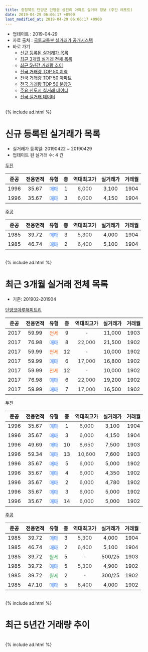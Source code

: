 ```yaml
---
title: 충청북도 단양군 단양읍 상진리 아파트 실거래 정보 (주간 레포트)
date: 2019-04-29 06:06:17 +0900
last_modified_at: 2019-04-29 06:06:17 +0900
---
```


* 업데이트 : 2019-04-29
* 자료 출처 : [국토교통부 실거래가 공개시스템](http://rt.molit.go.kr)
* 바로 가기
    * [신규 등록된 실거래가 목록](#신규-등록된-실거래가-목록)
    * [최근 3개월 실거래 전체 목록](#최근-3개월-실거래-전체-목록)
    * [최근 5년간 거래량 추이](#최근-5년간-거래량-추이)
    * [전국 거래량 TOP 50 지역](https://inasie.github.io/apt-trade-info/최근-3개월-전국에서-가장-거래가-많이-발생한-지역)
    * [전국 거래량 TOP 50 아파트](https://inasie.github.io/apt-trade-info/최근-3개월-전국에서-가장-거래가-많이-발생한-아파트)
    * [전국 거래량 TOP 50 분양권](https://inasie.github.io/apt-trade-info/최근-3개월-전국에서-가장-거래가-많이-발생한-분양권)
    * [주요 신도시 실거래 데이터](https://inasie.github.io/apt-trade-info/주요-신도시)
    * [전국 실거래 데이터](https://inasie.github.io/apt-trade-info/전국)
<br>
{% include ad.html %}
<br>

# 신규 등록된 실거래가 목록
* 실거래가 등록일: 20190422 ~ 20190429
* 업데이트 된 실거래 수: 4 건


[두진](https://search.naver.com/search.naver?query=%EC%B6%A9%EC%B2%AD%EB%B6%81%EB%8F%84+%EB%8B%A8%EC%96%91%EA%B5%B0+%EB%8B%A8%EC%96%91%EC%9D%8D+%EC%83%81%EC%A7%84%EB%A6%AC+%EB%91%90%EC%A7%84)

|준공|전용면적|유형|층|역대최고가|실거래가|거래월|
|:---:|:---:|:---:|:---:|:---:|:---:|:---:|
|1996|35.67|<span style="color:#4285f3">매매</span>|1|<span style="color:#444444">6,000</span>|3,100|1904|
|1996|35.67|<span style="color:#4285f3">매매</span>|3|<span style="color:#444444">6,000</span>|4,150|1904|

[주공](https://search.naver.com/search.naver?query=%EC%B6%A9%EC%B2%AD%EB%B6%81%EB%8F%84+%EB%8B%A8%EC%96%91%EA%B5%B0+%EB%8B%A8%EC%96%91%EC%9D%8D+%EC%83%81%EC%A7%84%EB%A6%AC+%EC%A3%BC%EA%B3%B5)

|준공|전용면적|유형|층|역대최고가|실거래가|거래월|
|:---:|:---:|:---:|:---:|:---:|:---:|:---:|
|1985|39.72|<span style="color:#4285f3">매매</span>|3|<span style="color:#444444">5,300</span>|4,000|1904|
|1985|46.74|<span style="color:#4285f3">매매</span>|2|<span style="color:#444444">6,400</span>|5,100|1904|


<br>
{% include ad.html %}
<br>

# 최근 3개월 실거래 전체 목록
* 기준: 201902-201904


[단양코아루해피트리](https://search.naver.com/search.naver?query=%EC%B6%A9%EC%B2%AD%EB%B6%81%EB%8F%84+%EB%8B%A8%EC%96%91%EA%B5%B0+%EB%8B%A8%EC%96%91%EC%9D%8D+%EC%83%81%EC%A7%84%EB%A6%AC+%EB%8B%A8%EC%96%91%EC%BD%94%EC%95%84%EB%A3%A8%ED%95%B4%ED%94%BC%ED%8A%B8%EB%A6%AC)

|준공|전용면적|유형|층|역대최고가|실거래가|거래월|
|:---:|:---:|:---:|:---:|:---:|:---:|:---:|
|2017|59.99|<span style="color:#ff5a00">전세</span>|9|<span style="color:#444444">-</span>|11,000|1903|
|2017|76.98|<span style="color:#4285f3">매매</span>|8|<span style="color:#444444">22,000</span>|21,500|1902|
|2017|59.99|<span style="color:#ff5a00">전세</span>|12|<span style="color:#444444">-</span>|10,000|1902|
|2017|59.99|<span style="color:#4285f3">매매</span>|6|<span style="color:#444444">17,000</span>|16,800|1902|
|2017|59.99|<span style="color:#ff5a00">전세</span>|12|<span style="color:#444444">-</span>|10,000|1902|
|2017|76.98|<span style="color:#4285f3">매매</span>|6|<span style="color:#444444">22,000</span>|19,200|1902|
|2017|59.99|<span style="color:#4285f3">매매</span>|7|<span style="color:#444444">17,000</span>|16,500|1902|

[두진](https://search.naver.com/search.naver?query=%EC%B6%A9%EC%B2%AD%EB%B6%81%EB%8F%84+%EB%8B%A8%EC%96%91%EA%B5%B0+%EB%8B%A8%EC%96%91%EC%9D%8D+%EC%83%81%EC%A7%84%EB%A6%AC+%EB%91%90%EC%A7%84)

|준공|전용면적|유형|층|역대최고가|실거래가|거래월|
|:---:|:---:|:---:|:---:|:---:|:---:|:---:|
|1996|35.67|<span style="color:#4285f3">매매</span>|1|<span style="color:#444444">6,000</span>|3,100|1904|
|1996|35.67|<span style="color:#4285f3">매매</span>|3|<span style="color:#444444">6,000</span>|4,150|1904|
|1996|49.69|<span style="color:#4285f3">매매</span>|10|<span style="color:#444444">8,650</span>|7,500|1903|
|1996|59.34|<span style="color:#4285f3">매매</span>|13|<span style="color:#444444">10,600</span>|7,600|1903|
|1996|35.67|<span style="color:#4285f3">매매</span>|5|<span style="color:#444444">6,000</span>|5,000|1902|
|1996|35.67|<span style="color:#4285f3">매매</span>|4|<span style="color:#444444">6,000</span>|4,350|1902|
|1996|35.67|<span style="color:#4285f3">매매</span>|2|<span style="color:#444444">6,000</span>|4,780|1902|
|1996|35.67|<span style="color:#4285f3">매매</span>|3|<span style="color:#444444">6,000</span>|5,000|1902|
|1996|35.67|<span style="color:#4285f3">매매</span>|14|<span style="color:#444444">6,000</span>|5,000|1902|

[주공](https://search.naver.com/search.naver?query=%EC%B6%A9%EC%B2%AD%EB%B6%81%EB%8F%84+%EB%8B%A8%EC%96%91%EA%B5%B0+%EB%8B%A8%EC%96%91%EC%9D%8D+%EC%83%81%EC%A7%84%EB%A6%AC+%EC%A3%BC%EA%B3%B5)

|준공|전용면적|유형|층|역대최고가|실거래가|거래월|
|:---:|:---:|:---:|:---:|:---:|:---:|:---:|
|1985|39.72|<span style="color:#4285f3">매매</span>|3|<span style="color:#444444">5,300</span>|4,000|1904|
|1985|46.74|<span style="color:#4285f3">매매</span>|2|<span style="color:#444444">6,400</span>|5,100|1904|
|1985|39.72|<span style="color:#34a853">월세</span>|5|<span style="color:#444444">-</span>|500/25|1903|
|1985|39.72|<span style="color:#4285f3">매매</span>|5|<span style="color:#444444">5,300</span>|4,900|1902|
|1985|39.72|<span style="color:#34a853">월세</span>|2|<span style="color:#444444">-</span>|300/25|1902|
|1985|47.10|<span style="color:#4285f3">매매</span>|5|<span style="color:#444444">6,400</span>|4,000|1902|


<br>
{% include ad.html %}
<br>

# 최근 5년간 거래량 추이


<div style="width:100%;">
    <canvas id="deal_progress" height="200"></canvas>
</div>

<script>
new Chart(document.getElementById("deal_progress"), {
    type: 'line',
    data: {
        labels: ['201404','201405','201406','201407','201408','201409','201410','201411','201412','201501','201502','201503','201504','201505','201506','201507','201508','201509','201510','201511','201512','201601','201602','201603','201604','201605','201606','201607','201608','201609','201610','201611','201612','201701','201702','201703','201704','201705','201706','201707','201708','201709','201710','201711','201712','201801','201802','201803','201804','201805','201806','201807','201808','201809','201810','201811','201812','201901','201902','201903','201904'],
        datasets: [{
            label: '매매',
            pointRadius: 1,
            data: [4, 3, 5, 6, 2, 4, 2, 5, 2, 5, 5, 3, 5, 3, 4, 2, 6, 4, 7, 2, 2, 2, 4, 4, 2, 5, 4, 6, 3, 2, 5, 5, 2, 3, 3, 8, 6, 2, 2, 3, 3, 0, 1, 6, 7, 14, 11, 14, 13, 15, 5, 7, 9, 3, 8, 10, 1, 10, 11, 2, 4],
            borderColor: "rgba(255, 201, 14, 1)",
            backgroundColor: "rgba(255, 201, 14, 0.5)",
            fill: false,
            lineTension: 0
        },{
            label: '전월세',
            pointRadius: 1,
            data: [1, 0, 0, 1, 1, 2, 0, 1, 0, 1, 2, 2, 1, 0, 1, 0, 0, 1, 0, 1, 1, 1, 1, 1, 0, 2, 1, 0, 0, 2, 0, 1, 0, 0, 1, 1, 0, 0, 1, 0, 2, 1, 2, 2, 2, 2, 11, 7, 4, 6, 1, 45, 2, 5, 19, 0, 9, 1, 3, 2, 0],
            borderColor: "rgba(0, 141, 185, 1)",
            backgroundColor: "rgba(0, 141, 185, 0.5)",
            fill: false,
            lineTension: 0
        }
        ]
    },
    options: {
        responsive: true,
        title: {
            display: false
        },
        tooltips: {
            mode: 'index',
            intersect: false
        },
        hover: {
            mode: 'nearest',
            intersect: true
        },
        scales: {
            xAxes: [{
                display: true,
                scaleLabel: {
                    display: true,
                    labelString: '년/월'
                }
            }],
            yAxes: [{
                display: true,
                ticks: {
                    suggestedMin: 0,
                },
                scaleLabel: {
                    display: true,
                    labelString: '실거래 수'
                }
            }]
        }
    }
});

</script>


<br>
{% include ad.html %}
<br>


